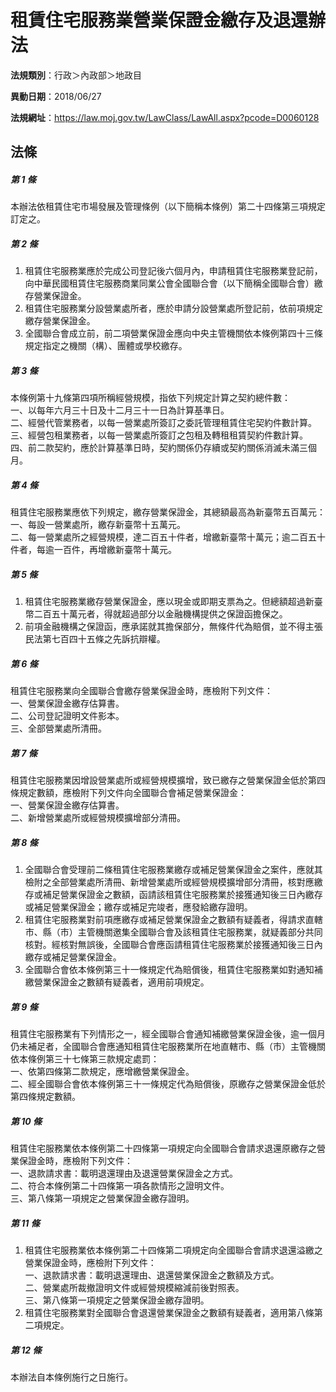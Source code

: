 # 租賃住宅服務業營業保證金繳存及退還辦法

**法規類別**：行政＞內政部＞地政目

**異動日期**：2018/06/27  

**法規網址**：https://law.moj.gov.tw/LawClass/LawAll.aspx?pcode=D0060128





## 法條
##### 第 1 條
本辦法依租賃住宅市場發展及管理條例（以下簡稱本條例）第二十四條第三項規定訂定之。

##### 第 2 條
1. 租賃住宅服務業應於完成公司登記後六個月內，申請租賃住宅服務業登記前，向中華民國租賃住宅服務商業同業公會全國聯合會（以下簡稱全國聯合會）繳存營業保證金。
1. 租賃住宅服務業分設營業處所者，應於申請分設營業處所登記前，依前項規定繳存營業保證金。
1. 全國聯合會成立前，前二項營業保證金應向中央主管機關依本條例第四十三條規定指定之機關（構）、團體或學校繳存。

##### 第 3 條
本條例第十九條第四項所稱經營規模，指依下列規定計算之契約總件數：  
一、以每年六月三十日及十二月三十一日為計算基準日。  
二、經營代管業務者，以每一營業處所簽訂之委託管理租賃住宅契約件數計算。  
三、經營包租業務者，以每一營業處所簽訂之包租及轉租租賃契約件數計算。  
四、前二款契約，應於計算基準日時，契約關係仍存續或契約關係消滅未滿三個月。

##### 第 4 條
租賃住宅服務業應依下列規定，繳存營業保證金，其總額最高為新臺幣五百萬元：  
一、每設一營業處所，繳存新臺幣十五萬元。  
二、每一營業處所之經營規模，達二百五十件者，增繳新臺幣十萬元；逾二百五十件者，每逾一百件，再增繳新臺幣十萬元。

##### 第 5 條
1. 租賃住宅服務業繳存營業保證金，應以現金或即期支票為之。但總額超過新臺幣二百五十萬元者，得就超過部分以金融機構提供之保證函擔保之。
1. 前項金融機構之保證函，應承諾就其擔保部分，無條件代為賠償，並不得主張民法第七百四十五條之先訴抗辯權。

##### 第 6 條
租賃住宅服務業向全國聯合會繳存營業保證金時，應檢附下列文件：  
一、營業保證金繳存估算書。  
二、公司登記證明文件影本。  
三、全部營業處所清冊。

##### 第 7 條
租賃住宅服務業因增設營業處所或經營規模擴增，致已繳存之營業保證金低於第四條規定數額，應檢附下列文件向全國聯合會補足營業保證金：  
一、營業保證金繳存估算書。  
二、新增營業處所或經營規模擴增部分清冊。

##### 第 8 條
1. 全國聯合會受理前二條租賃住宅服務業繳存或補足營業保證金之案件，應就其檢附之全部營業處所清冊、新增營業處所或經營規模擴增部分清冊，核對應繳存或補足營業保證金之數額，函請該租賃住宅服務業於接獲通知後三日內繳存或補足營業保證金；繳存或補足完竣者，應發給繳存證明。
1. 租賃住宅服務業對前項應繳存或補足營業保證金之數額有疑義者，得請求直轄市、縣（市）主管機關邀集全國聯合會及該租賃住宅服務業，就疑義部分共同核對。經核對無誤後，全國聯合會應函請租賃住宅服務業於接獲通知後三日內繳存或補足營業保證金。
1. 全國聯合會依本條例第三十一條規定代為賠償後，租賃住宅服務業如對通知補繳營業保證金之數額有疑義者，適用前項規定。

##### 第 9 條
租賃住宅服務業有下列情形之一，經全國聯合會通知補繳營業保證金後，逾一個月仍未補足者，全國聯合會應通知租賃住宅服務業所在地直轄市、縣（市）主管機關依本條例第三十七條第三款規定處罰：  
一、依第四條第二款規定，應增繳營業保證金。  
二、經全國聯合會依本條例第三十一條規定代為賠償後，原繳存之營業保證金低於第四條規定數額。

##### 第 10 條
租賃住宅服務業依本條例第二十四條第一項規定向全國聯合會請求退還原繳存之營業保證金時，應檢附下列文件：  
一、退款請求書：載明退還理由及退還營業保證金之方式。  
二、符合本條例第二十四條第一項各款情形之證明文件。  
三、第八條第一項規定之營業保證金繳存證明。

##### 第 11 條
1. 租賃住宅服務業依本條例第二十四條第二項規定向全國聯合會請求退還溢繳之營業保證金時，應檢附下列文件：  
一、退款請求書：載明退還理由、退還營業保證金之數額及方式。  
二、營業處所裁撤證明文件或經營規模縮減前後對照表。  
三、第八條第一項規定之營業保證金繳存證明。
1. 租賃住宅服務業對全國聯合會退還營業保證金之數額有疑義者，適用第八條第二項規定。

##### 第 12 條
本辦法自本條例施行之日施行。


